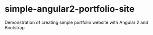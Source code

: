 # simple-angular2-portfolio-site
Demonstration of creating simple portfolio website with Angular 2 and Bootstrap
